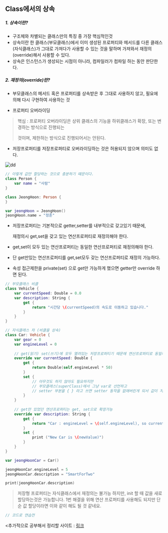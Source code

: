 ## Class에서의 상속



##### 1. 상속이란?

* 구조체와 차별되는 클래스만의 특징 중 가장 핵심적인것
* 상속이란 한 클래스(부모클래스)에서 이미 생성된 프로퍼티와 메서드를  다른 클래스(자식클래스)가 그대로 가져다가 사용할 수 있는 것을 말하며 가져와서 재정의(override)해서 사용할 수 있다.
* 상속은 인스턴스가 생성되는 시점이 아니라, 컴파일러가 컴파일 하는 동안 판단한다.



##### 2. 재정의(override)란?

* 부모클래스의 메서드 혹은 프로퍼티를 상속받은 후 그대로 사용하지 않고, 필요에 의해 다시 구현하여 사용하는 것

* 프로퍼티 오버라이딩

> 핵심 : 프로퍼티 오버라이딩은 상위 클래스의 기능을 하위클래스가 확장, 또는 변경하는 방식으로 진행되는
>
> 것이며, 제한하는 방식으로 진행되어서는 안된다.

* 저장프로퍼티를 저장프로퍼티로 오버라이딩하는 것은 허용되지 않으며 의미도 없다.

![dd](http://postfiles12.naver.net/MjAxNzExMjNfMTUg/MDAxNTExNDE1NjY2MTIz.mA_Qs6N4biYkX6DSuuryOt9_3ZCMG4uOxnviCZYEBVsg.GTVDDUtLSMvPGkYo_l_oIDpvQaLlfa3zhnlnbTRju9sg.PNG.bb_9900/%EC%8A%A4%ED%81%AC%EB%A6%B0%EC%83%B7_2017-11-23_%EC%98%A4%ED%9B%84_2.40.18.png?type=w773)

```swift
// 이렇게 값만 할당하는 것으로 충분하기 떄문이다.
class Person {
    var name = "사람"
}

class JeongHoon: Person {
}

var jeongHoon = JeongHoon()
jeongHoon.name = "정훈"
```

* 저장프로퍼티는 기본적으로 getter,setter를 내부적으로 갖고있기 때문에, 

  재정의시 get,set을 갖고 있는 연산프로퍼티로 재정의해야 한다.

* get,set이 모두 있는 연산프로퍼티는 동일한 연산프로퍼티로 재정의해야 한다.

* 단 get만있는 연산프로퍼티를 get,set모두 갖는 연산프로퍼티로 재정의 가능하다.

* 속성 접근제한을 private(set) 으로 get만 가능하게 했으면 getter만 override 하면 된다.

```swift
// 부모클래스 비클
class Vehicle {
    var currentSpeed: Double = 0.0
    var description: String {
        get {
            return "시간당 \(currentSpeed)의 속도로 이동하고 있습니다."
        }
    }
}

// 자식클래스 차 (비클을 상속)
class Car: Vehicle {
    var gear = 0
    var engineLevel = 0
    
    // get(읽기) set(쓰기)에 모두 열려있는 저장프로퍼티기 때문에 연산프로퍼티로 동일하게 get,set으로 재정의
    override var currentSpeed: Double {
        get {
            return Double(self.engineLevel * 50)
        }
        set {
            // 아무것도 하지 않아도 필요하지만
            // 부모클래스(superClass)에서 그냥 var로 선언하고 
            // setter 부분을 { } 라고 쓰면 setter 동작을 없애버린게 되서 값이 저장이 안된다.
        }
    }
    
    // get만 있었던 연산프로퍼티는 get, set으로 확장가능
    override var description: String {
        get {
            return "Car : engineLevel = \(self.engineLevel), so currentSpeed = \(self.currentSpeed)"
        }
        set {
            print ("New Car is \(newValue)")
        }
    }
}

var jeongHoonCar = Car()

jeongHoonCar.engineLevel = 5
jeongHoonCar.description = "SmartForTwo"

print(jeongHoonCar.description)
```



>저장형 프로퍼티는 자식클래스에서 재정의는 불가능 하지만, init 할 때 값을 새로 할당하는것은 가능합니다. 1번 해결을 위해 연산 프로퍼티를 사용해도 되지만 단순 값 할당이라면 이와 같이 해도 될 것 같네요.

```swift
// 코드로 연습전
```



<추가적으로 공부해서 정리할 사이트 : [링크](http://minsone.github.io/mac/ios/swift-initialization-summary)